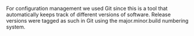For configuration management we used Git since this is a tool that automatically keeps track of different versions of software. Release versions were tagged as such in Git using the major.minor.build numbering system.